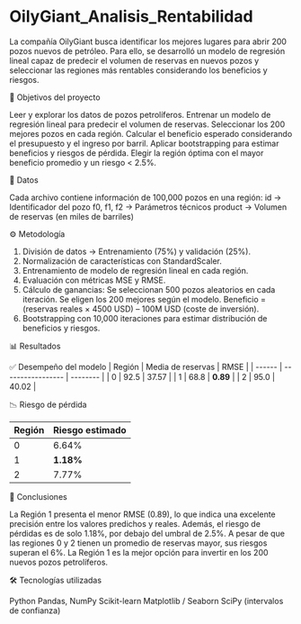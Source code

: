 # OilyGiant_Analisis_Rentabilidad
La compañía OilyGiant busca identificar los mejores lugares para abrir 200 pozos nuevos de petróleo. Para ello, se desarrolló un modelo de regresión lineal capaz de predecir el volumen de reservas en nuevos pozos y seleccionar las regiones más rentables considerando los beneficios y riesgos.

🎯 Objetivos del proyecto

Leer y explorar los datos de pozos petrolíferos.
Entrenar un modelo de regresión lineal para predecir el volumen de reservas.
Seleccionar los 200 mejores pozos en cada región.
Calcular el beneficio esperado considerando el presupuesto y el ingreso por barril.
Aplicar bootstrapping para estimar beneficios y riesgos de pérdida.
Elegir la región óptima con el mayor beneficio promedio y un riesgo < 2.5%.

📂 Datos

Cada archivo contiene información de 100,000 pozos en una región:
id → Identificador del pozo
f0, f1, f2 → Parámetros técnicos
product → Volumen de reservas (en miles de barriles)

⚙️ Metodología

1. División de datos → Entrenamiento (75%) y validación (25%).
2. Normalización de características con StandardScaler.
3. Entrenamiento de modelo de regresión lineal en cada región.
4. Evaluación con métricas MSE y RMSE.
5. Cálculo de ganancias:
Se seleccionan 500 pozos aleatorios en cada iteración.
Se eligen los 200 mejores según el modelo.
Beneficio = (reservas reales × 4500 USD) – 100M USD (coste de inversión).
6. Bootstrapping con 10,000 iteraciones para estimar distribución de beneficios y riesgos.

📊 Resultados

✅ Desempeño del modelo
| Región | Media de reservas | RMSE     |
| ------ | ----------------- | -------- |
| 0      | 92.5              | 37.57    |
| 1      | 68.8              | **0.89** |
| 2      | 95.0              | 40.02    |

📉 Riesgo de pérdida

| Región | Riesgo estimado |
| ------ | --------------- |
| 0      | 6.64%           |
| 1      | **1.18%**       |
| 2      | 7.77%           |

📌 Conclusiones

La Región 1 presenta el menor RMSE (0.89), lo que indica una excelente precisión entre los valores predichos y reales.
Además, el riesgo de pérdidas es de solo 1.18%, por debajo del umbral de 2.5%.
A pesar de que las regiones 0 y 2 tienen un promedio de reservas mayor, sus riesgos superan el 6%.
La Región 1 es la mejor opción para invertir en los 200 nuevos pozos petrolíferos.

🛠️ Tecnologías utilizadas

Python
Pandas, NumPy
Scikit-learn
Matplotlib / Seaborn
SciPy (intervalos de confianza)
